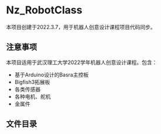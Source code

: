 # Nz_RobotClass
本项目创建于2022.3.7，用于机器人创意设计课程项目代码同步。

## 注意事项
本项目适用于武汉理工大学2022学年机器人创意设计课程。包含：
- 基于Arduino设计的Basra主控板
- Bigfish3拓展板
- 各类传感器
- 各种电机、舵机
- 金属件

## 文件目录
